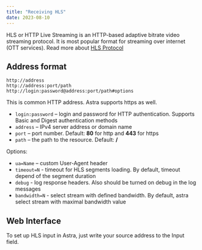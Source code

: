 ```yaml
---
title: "Receiving HLS"
date: 2023-08-10
---
```


HLS or HTTP Live Streaming is an HTTP-based adaptive bitrate video streaming protocol. It is most popular format for streaming over internet (OTT services). Read more about [HLS Protocol](/misc/articles/protocols/hls)

## Address format

```
http://address
http://address:port/path
http://login:password@address:port/path#options
```

This is common HTTP address. Astra supports https as well.

- `login:password` – login and password for HTTP authentication. Supports Basic and Digest authentication methods
- `address` – IPv4 server address or domain name
- `port` – port number. Default: **80** for http and **443** for https
- `path` – the path to the resource. Default: **/**

Options:

- `ua=Name` – custom User-Agent header
- `timeout=N` - timeout for HLS segments loading. By default, timeout depend of the segment duration
- `debug` - log response headers. Also should be turned on debug in the log messages
- `bandwidth=N` - select stream with defined bandwidth. By default, astra select stream with maximal bandwidth value

## Web Interface

To set up HLS input in Astra, just write your source address to the Input field.
